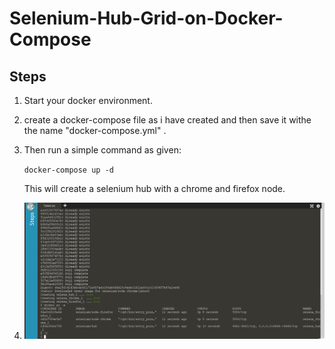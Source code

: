 # Selenium-Hub-Grid-on-Docker-Compose

## Steps
1) Start your docker environment.
2) create a docker-compose file  as i have created and then save it withe the name "docker-compose.yml" .
3) Then run a simple command as given: 

   `docker-compose up -d`
    
    This will create a selenium hub with a chrome and firefox node.
4) ![](https://github.com/Anku-Kashyap/-Selenium-Hub-Grid-on-Docker-Compose/blob/main/Screenshot%20(51).png)    
  
